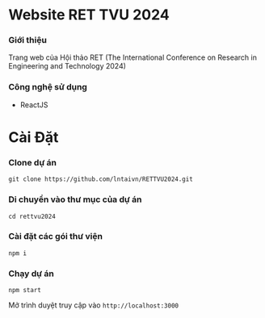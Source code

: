 # Website RET TVU 2024


### Giới thiệu
Trang web của Hội thảo RET (The International Conference on Research in Engineering and Technology 2024)

### Công nghệ sử dụng
- ReactJS


# Cài Đặt

### Clone dự án

```
git clone https://github.com/lntaivn/RETTVU2024.git
```

### Di chuyển vào thư mục của dự án

```
cd rettvu2024
```

### Cài đặt các gói thư viện

```
npm i
```

### Chạy dự án

```
npm start
```

Mở trình duyệt truy cập vào ```http://localhost:3000```



